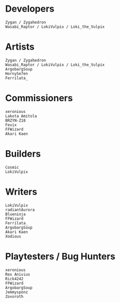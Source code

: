 # Developers
	Zygan / Zygahedron
	Wasabi_Raptor / LokiVulpix / Loki_the_Vulpix

# Artists
	Zygan / Zygahedron
	Wasabi_Raptor / LokiVulpix / Loki_the_Vulpix
	ArgobargSoup
	HornySe7en
	Ferrilata_

# Commissioners
	xeronious
	Lakota Amitola
	BRZYN-Z18
	Fevix
	FFWizard
	Akari Kaen

# Builders
	Cosmic
	LokiVulpix

# Writers
	LokiVulpix
	radiantAurora
	Blueninja
	FFWizard
	Ferrilata_
	ArgobargSoup
	Akari Kaen
	Xodious

# Playtesters / Bug Hunters
	xeronious
	Rex Anivius
	Rick4242
	FFWizard
	ArgobargSoup
	Jemmysponz
	Zovoroth
